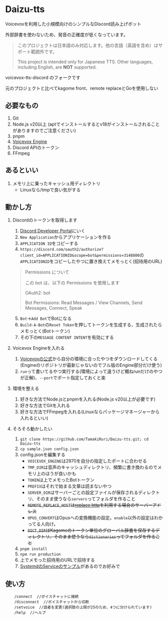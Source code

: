 # Daizu-tts

Voicevoxを利用した小規模向けのシンプルなDiscord読み上げボット

外部辞書を使わないため、発音の正確度が低くなっています。

> このプロジェクトは日本語のみ対応します。他の言語（英語を含め）はサポート範囲外です。
>
> This project is intended only for Japanese TTS. Other languages, including English, are **NOT** supported.

voicevox-tts-discord のフォークです

元のプロジェクトと比べてkagome front、remote replaceとGoを使用しない

## 必要なもの

1. Git
2. Node.js  v20以上 (aptでインストールするとv18がインストールされることがありますのでご注意ください)
3. pnpm
4. [Voicevox Engine](https://github.com/VOICEVOX/voicevox_engine/)
5. Discord APIのトークン
6. FFmpeg

## あるといい

1. メモリ上に乗ったキャッシュ用ディレクトリ
    - Linuxなら/tmpで良い気がする

## 動かし方

1. Discordのトークンを取得します
    1. [Discord Developer Portal](https://discord.com/developers/applications )にいく
    2. `New Application`からアプリケーションを作る
    3. `APPLICATION ID`をコピーする
    4. `https://discord.com/oauth2/authorize?client_id=APPLICATIONID&scope=bot&permissions=3148800`の`APPLICATIONID`をコピーしたやつに置き換えてメモっとく(招待用のURL)

    > Permissions について
    >
    > この bot は、以下の Permissions を使用します
    >
    > OAuth2: bot
    >
    > Bot Permissions: Read Messages / View Channels, Send Messages, Connect, Speak

    5. `Bot`→`Add Bot`でBotになる
    6. `Build-A-Bot`の`Reset Token`を押してトークンを生成する、生成されたらメモっとく(Botトークン)
    7. その下の`MESSAGE CONTENT INTENT`を有効にする
2. Voicevox Engineを入れる
    1. [Voicevoxの公式](https://voicevox.hiroshiba.jp/ )から自分の環境に合ったやつをダウンロードしてくる(Engineのリポジトリが最新じゃないのでフル版のEngine部分だけ使う)
    2. `run`って書いてるやつ実行する(環境によって違うけど概ねrunだけのやつが正解)、`--port`でポート指定しておくと楽
3. 環境を整える
    1. 好きな方法でNode.jsとpnpmを入れる(Node.js v20以上が必要です) 
    2. 好きな方法でGitを入れる
    3. 好きな方法でFFmpegを入れる(Linuxならパッケージマネージャーから入れるといい)
4. そろそろ動かしたい
    1. `git clone https://github.com/TamakiRuri/Daizu-tts.git; cd Daizu-tts`
    2. `cp sample.json config.json`
    3. config.jsonを編集する
        - `VOICEVOX_ENGINE`は2970を自分の指定したポートに合わせる
        - `TMP_DIR`は音声のキャッシュディレクトリ、頻繁に書き換わるのでメモリ上のほうが良いかも
        - `TOKEN`は上でメモったBotトークン
        - `PREFIX`はそれで始まる文章は読まないやつ
        - `SERVER_DIR`はサーバーごとの設定ファイルが保存されるディレクトリ、そのまま使うなら`servers`ってフォルダを作ること
        - ~~`REMOTE_REPLACE_HOST`は[replace http](https://github.com/notoiro/replace_http )を利用する場合のサーバーアドレス~~
        - `OPUS_CONVERT`はOpusへの変換機能の設定。`enable`以外の設定はわかってる人向け。
        - ~~`DICT_DIR`はKagomeのトークン単位のグローバル辞書を保存するディレクトリ、そのまま使うなら`dictionaries`ってフォルダを作ること~~
    4. `pnpm install`
    5. `npm run production`
    6. 上でメモった招待用のURLで招待する
    7. [SystemdのServiceのサンプル](https://github.com/notoiro/voicevox-tts-discord/tree/master/services )があるのでお好みで

## 使い方

```
    /connect  //ボイスチャットに接続
    /disconnect  //ボイスチャットから切断
    /setvoice  //話者を変更(選択肢の上限が25のため、4つに分けられています)
    /help  //ヘルプ

```

<!--
## dictionaries以下のファイルについて
Kagome frontで利用されている形態素解析辞書、Neologd辞書はネット辞書であるというその性質上、間違った読み、自動化のミスによる異常な読み、極端に特定の界隈に偏った略語、一般的ではあるが問題のある略語などを含みます。

このボットでは対策として置換時に辞書上の表現と完全一致でマッチさせ、英字の場合は更に3文字以上の場合のみマッチにする対策を取っていますが、それでもおかしい読みがある場合の対策にKagomeの分かち書き単位で置換する辞書を用意しています。

`dictionaries/fix_neologd.json`はボット運用時に判明した怪しい読みを比較的普通の読みに置換する目的でリポジトリに含まれています。

`dictionaries/lite_neologd.json`は面白くないやつだけ直す目的で利用できます。

このファイルは[CC0 1.0](https://creativecommons.org/publicdomain/zero/1.0/deed.ja ) または [NYSL 0.9982](https://www.kmonos.net/nysl/ )で利用できます。
-->